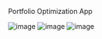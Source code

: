 Portfolio Optimization App


![image](https://github.com/user-attachments/assets/020b4df3-44a2-49f4-b5ac-d2c4fe4515f8)
![image](https://github.com/user-attachments/assets/80cdb6bf-c90a-4c9e-8eb4-c5065df2f80a)
![image](https://github.com/user-attachments/assets/d44a4ccc-641d-4e3e-ae5e-b639f1783aa6)


